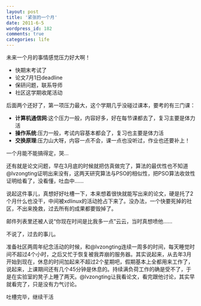 ```yaml
---
layout: post
title: '紧张的一个月'
date: 2011-6-5
wordpress_id: 182
comments: true
categories: life
---
```

未来一个月的事情感觉压力好大啊！
<ul>
	<li>快期末考试了</li>
	<li>论文7月1日deadline</li>
	<li>保研问题，联系导师</li>
	<li>社区这学期收尾活动</li>
</ul>
后面两个还好了，第一项压力最大，这个学期几乎没碰过课本，要考的有三门课：
<ul>
	<li><strong>计算机通信网</strong>:这个压力一般，内容好多，好在每节课都去了，复习主要是体力活</li>
	<li><strong>操作系统</strong>:压力一般，考试内容基本都会了，复习也主要是体力活</li>
	<li><strong>交换原理</strong>:压力山大呀，内容一点不会，课一点也没听过，作业也还要补上！</li>
</ul>
一个月能不能搞得定，哭…

还有就是论文问题，早在3月底的时候就把仿真做完了，算法的最优性也不知道@lvzongting证明出来没有，这两天研究算法与PSO的相似性，把PSO算法收敛性证明给看了，没看懂，吐血中……

说起这件事儿，真想好好吐槽一下，本来想着很快就能写出来的论文，硬是托了2个月什么也没干，中间被xdlinux的活动抢占下来了。没办法，一个快要死掉的社区，不出来挽救，过去所有的成果都要毁掉了。

邮件列表里还被人说“你现在时间是比我多一点”云云，当时真想喷他……

不说了，过去的事儿。

准备社区两周年纪念活动的时候，和@lvzongting连续一周多的时间，每天睡觉时间不超过4个小时，之后又忙于恢复被我弄崩的服务器。其实说起来，从去年3月开始到现在，休息的时间加起来不超过2个星期吧，假期基本上全都用来工作了，说起来，上课期间还有几个45分钟是休息的。持续满负荷工作的确是受不了，于是在实验室的凳子上睡了两天。@lvzongting让我看论文，看完跟他讨论，其实早就看完了，只是没有力气讨论。

吐槽完毕，继续干活
